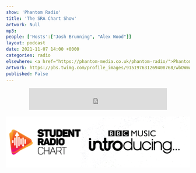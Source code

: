 ```yaml
---
show: 'Phantom Radio'
title: 'The SRA Chart Show'
artwork: Null
mp3: 
people: ['Hosts':["Josh Brunning", "Alex Wood"]]
layout: podcast
date: 2021-11-07 14:00 +0000
categories: radio
elsewhere: <a href="https://phantom-media.co.uk/phantom-radio/">Phantom Media</a>
artwork: https://pbs.twimg.com/profile_images/915197631269408768/wbOWmwcI_400x400.jpg
published: False
---
```


<div style="text-align: center; margin: 15px 0; padding: 0"><iframe style="width: 75%; height: 60px; border: 0;" src="https://player.shoutca.st/?username=phantommedia"></iframe></div>

<img src="/images/SRAxBBCIntro.png">
